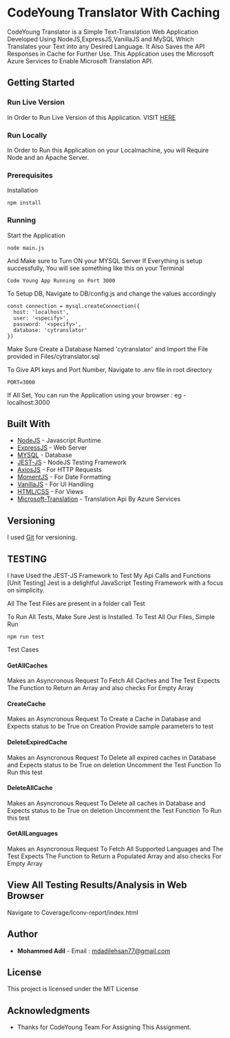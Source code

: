 # CodeYoung Translator With Caching

CodeYoung Translator is a Simple Text-Translation Web Application Developed Using NodeJS,ExpressJS,VanillaJS and MySQL Which Translates your Text into any Desired Language. It Also Saves the API Responses in Cache for Further Use.
This Application uses the Microsoft Azure Services to Enable Microsoft Translation API.

## Getting Started


### Run Live Version

In Order to Run Live Version of this Application. VISIT [HERE](https://codeyoungtranslatorbymd.herokuapp.com/) 


### Run Locally 

In Order to Run this Application on your Localmachine, you will Require Node and an Apache Server.

### Prerequisites

Installation

```
npm install
```

### Running

Start the Application

```
node main.js
```

And Make sure to Turn ON your MYSQL Server
If Everything is setup successfully, You will see something like this on your Terminal

```
Code Young App Running on Port 3000
```

To Setup DB, Navigate to DB/config.js and change the values accordingly

```
const connection = mysql.createConnection({
  host: 'localhost',
  user: '<specify>',
  password: '<specify>',
  database: 'cytranslator'
})
```


Make Sure Create a Database Named 'cytranslator' and Import the File provided in
Files/cytranslator.sql


To Give API keys and Port Number, Navigate to .env file in root directory

```
PORT=3000
```

If All Set, You can run the Application using your browser : eg - localhost:3000


## Built With

* [NodeJS](https://nodejs.org/en/) - Javascript Runtime
* [ExpressJS](https://expressjs.com/) - Web Server
* [MYSQL](https://www.mysql.com/) - Database 
* [JEST-JS](https://jestjs.io/en/) - NodeJS Testing Framework 
* [AxiosJS](https://www.npmjs.com/package/axios) - For HTTP Requests
* [MomentJS](https://momentjs.com/) - For Date Formatting 
* [VanillaJS](http://vanilla-js.com/) - For UI Handling 
* [HTML/CSS](https://www.w3schools.com/html/) - For Views
* [Microsoft-Translation](https://www.microsoft.com/en-us/translator/business/trial/) - Translation Api By Azure Services

## Versioning

I used [Git](https://git-scm.com/) for versioning.



## TESTING  

I have Used the JEST-JS Framework to Test My Api Calls and Functions [Unit Testing]
Jest is a delightful JavaScript Testing Framework with a focus on simplicity.

All The Test Files are present in a folder call Test

To Run All Tests, Make Sure Jest is Installed.
To Test All Our Files, Simple Run

```
npm run test
```

Test Cases 

#### GetAllCaches 

Makes an Asyncronous Request To Fetch All Caches and The Test Expects The Function to Return 
an Array and also checks For Empty Array 

#### CreateCache 

Makes an Asyncronous Request To Create a Cache in Database and Expects status to be True on Creation
Provide sample parameters to test

#### DeleteExpiredCache 

Makes an Asyncronous Request To Delete all expired caches in Database and Expects status to be True on deletion
Uncomment the Test Function To Run this test 

#### DeleteAllCache 

Makes an Asyncronous Request To Delete all caches in Database and Expects status to be True on deletion
Uncomment the Test Function To Run this test 

#### GetAllLanguages 

Makes an Asyncronous Request To Fetch All Supported Languages and The Test Expects The Function to Return a Populated Array 
and also checks For Empty Array 



## View All Testing Results/Analysis in Web Browser

Navigate to Coverage/Iconv-report/index.html

## Author

* **Mohammed Adil** - Email : mdadilehsan77@gmail.com


## License

This project is licensed under the MIT License 
## Acknowledgments

* Thanks for CodeYoung Team For Assigning This Assignment.



